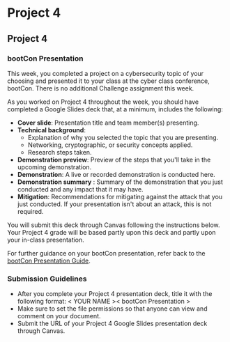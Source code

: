 # Project 4

## Project 4 <assignment>

### bootCon Presentation

This week, you completed a project on a cybersecurity topic of your choosing and presented it to your class at the cyber class conference, bootCon. There is no additional Challenge assignment this week.

As you worked on Project 4 throughout the week, you should have completed a Google Slides deck that, at a minimum, includes the following:
* **Cover slide**: Presentation title and team member(s) presenting.
* **Technical background**:
    * Explanation of why you selected the topic that you are presenting.
    * Networking, cryptographic, or security concepts applied.
    * Research steps taken.
* **Demonstration preview**: Preview of the steps that you'll take in the upcoming demonstration.
* **Demonstration**: A live or recorded demonstration is conducted here.
* **Demonstration summary** : Summary of the demonstration that you just conducted and any impact that it may have.
* **Mitigation**: Recommendations for mitigating against the attack that you just conducted. If your presentation isn't about an attack, this is not required.

You will submit this deck through Canvas following the instructions below. Your Project 4 grade will be based partly upon this deck and partly upon your in-class presentation.

For further guidance on your bootCon presentation, refer back to the [bootCon Presentation Guide](https://docs.google.com/document/d/1OpdJfVxTdcix4RhuzrS5YcnZLHSTThM5Nzpfe0laU4s/edit?usp=sharing).

### Submission Guidelines

* After you complete your Project 4 presentation deck, title it with the following format: < YOUR NAME >< bootCon Presentation >
* Make sure to set the file permissions so that anyone can view and comment on your document.
* Submit the URL of your Project 4 Google Slides presentation deck through Canvas.